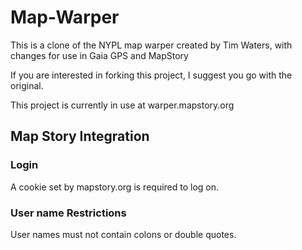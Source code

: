 Map-Warper
===============

This is a clone of the NYPL map warper created by Tim Waters, with changes for use in Gaia GPS and MapStory

If you are interested in forking this project, I suggest you go with the original.

This project is currently in use at warper.mapstory.org


## Map Story Integration

### Login
A cookie set by mapstory.org is required to log on.

### User name Restrictions
User names must not contain colons or double quotes.